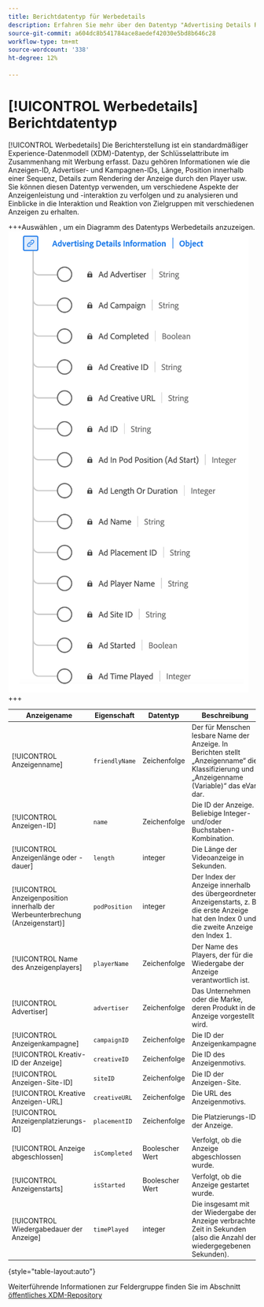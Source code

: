 ```yaml
---
title: Berichtdatentyp für Werbedetails
description: Erfahren Sie mehr über den Datentyp "Advertising Details Reporting Experience Data Model"(XDM).
source-git-commit: a604dc8b541784ace8aedef42030e5bd8b646c28
workflow-type: tm+mt
source-wordcount: '338'
ht-degree: 12%

---
```


# [!UICONTROL Werbedetails] Berichtdatentyp

[!UICONTROL Werbedetails] Die Berichterstellung ist ein standardmäßiger Experience-Datenmodell (XDM)-Datentyp, der Schlüsselattribute im Zusammenhang mit Werbung erfasst. Dazu gehören Informationen wie die Anzeigen-ID, Advertiser- und Kampagnen-IDs, Länge, Position innerhalb einer Sequenz, Details zum Rendering der Anzeige durch den Player usw. Sie können diesen Datentyp verwenden, um verschiedene Aspekte der Anzeigenleistung und -interaktion zu verfolgen und zu analysieren und Einblicke in die Interaktion und Reaktion von Zielgruppen mit verschiedenen Anzeigen zu erhalten.

+++Auswählen , um ein Diagramm des Datentyps Werbedetails anzuzeigen.
![Ein Diagramm des Datentyps Advertising Details Reporting .](../images/data-types/advertising-details-information.png)
+++

| Anzeigename | Eigenschaft | Datentyp | Beschreibung |
|----------------------------------------|-----------------|-----------|-----------------------------------------------------------------------------------------------|
| [!UICONTROL Anzeigenname] | `friendlyName` | Zeichenfolge | Der für Menschen lesbare Name der Anzeige. In Berichten stellt „Anzeigenname“ die Klassifizierung und „Anzeigenname (Variable)“ das eVar dar. |
| [!UICONTROL Anzeigen-ID] | `name` | Zeichenfolge | Die ID der Anzeige. Beliebige Integer- und/oder Buchstaben-Kombination. |
| [!UICONTROL Anzeigenlänge oder -dauer] | `length` | integer | Die Länge der Videoanzeige in Sekunden. |
| [!UICONTROL Anzeigenposition innerhalb der Werbeunterbrechung (Anzeigenstart)] | `podPosition` | integer | Der Index der Anzeige innerhalb des übergeordneten Anzeigenstarts, z. B. die erste Anzeige hat den Index 0 und die zweite Anzeige den Index 1. |
| [!UICONTROL Name des Anzeigenplayers] | `playerName` | Zeichenfolge | Der Name des Players, der für die Wiedergabe der Anzeige verantwortlich ist. |
| [!UICONTROL Advertiser] | `advertiser` | Zeichenfolge | Das Unternehmen oder die Marke, deren Produkt in der Anzeige vorgestellt wird. |
| [!UICONTROL Anzeigenkampagne] | `campaignID` | Zeichenfolge | Die ID der Anzeigenkampagne. |
| [!UICONTROL Kreativ-ID der Anzeige] | `creativeID` | Zeichenfolge | Die ID des Anzeigenmotivs. |
| [!UICONTROL Anzeigen-Site-ID] | `siteID` | Zeichenfolge | Die ID der Anzeigen-Site. |
| [!UICONTROL Kreative Anzeigen-URL] | `creativeURL` | Zeichenfolge | Die URL des Anzeigenmotivs. |
| [!UICONTROL Anzeigenplatzierungs-ID] | `placementID` | Zeichenfolge | Die Platzierungs-ID der Anzeige. |
| [!UICONTROL Anzeige abgeschlossen] | `isCompleted` | Boolescher Wert | Verfolgt, ob die Anzeige abgeschlossen wurde. |
| [!UICONTROL Anzeigenstarts] | `isStarted` | Boolescher Wert | Verfolgt, ob die Anzeige gestartet wurde. |
| [!UICONTROL Wiedergabedauer der Anzeige] | `timePlayed` | integer | Die insgesamt mit der Wiedergabe der Anzeige verbrachte Zeit in Sekunden (also die Anzahl der wiedergegebenen Sekunden). |

{style="table-layout:auto"}

Weiterführende Informationen zur Feldergruppe finden Sie im Abschnitt [öffentliches XDM-Repository](https://github.com/adobe/xdm/blob/master/components/datatypes/advertisingdetails.schema.json)
